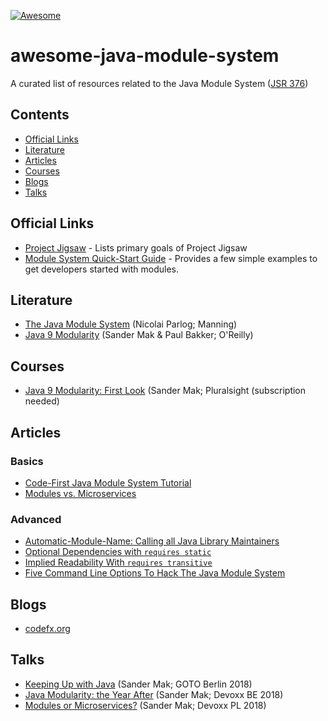 [![Awesome](https://awesome.re/badge-flat2.svg)](https://awesome.re)

# awesome-java-module-system
A curated list of resources related to the Java Module System ([JSR 376](https://www.jcp.org/en/jsr/detail?id=376))


## Contents

- [Official Links](#official-links)
- [Literature](#literature)
- [Articles](#articles)
- [Courses](#courses)
- [Blogs](#blogs)
- [Talks](#talks)


## Official Links
- [Project Jigsaw](https://openjdk.java.net/projects/jigsaw) - Lists primary goals of Project Jigsaw
- [Module System Quick-Start Guide](https://openjdk.java.net/projects/jigsaw/quick-start) - Provides a few simple examples to get developers started with modules.


## Literature

- [The Java Module System](https://www.manning.com/books/the-java-module-system?a_aid=nipa&a_bid=869915cb) (Nicolai Parlog; Manning)
- [Java 9 Modularity](https://javamodularity.com) (Sander Mak & Paul Bakker; O'Reilly)


## Courses
- [Java 9 Modularity: First Look](https://www.pluralsight.com/courses/java-9-modularity-first-look) (Sander Mak; Pluralsight (subscription needed)


## Articles

### Basics

- [Code-First Java Module System Tutorial](https://blog.codefx.org/java/java-module-system-tutorial/)
- [Modules vs. Microservices](https://www.oreilly.com/ideas/modules-vs-microservices)

### Advanced

- [Automatic-Module-Name: Calling all Java Library Maintainers](http://branchandbound.net/blog/java/2017/12/automatic-module-name/)
- [Optional Dependencies with `requires static`](https://blog.codefx.org/java/module-system-optional-dependencies/)
- [Implied Readability With `requires transitive`](https://blog.codefx.org/java/implied-readability/)
- [Five Command Line Options To Hack The Java Module System](https://blog.codefx.org/java/five-command-line-options-hack-java-module-system/)


## Blogs

- [codefx.org](https://blog.codefx.org/tag/jpms/)


## Talks
- [Keeping Up with Java](https://www.youtube.com/watch?v=cF-rUNCOm2c) (Sander Mak; GOTO Berlin 2018)
- [Java Modularity: the Year After](https://www.youtube.com/watch?v=l4Dk7EF-oYc) (Sander Mak; Devoxx BE 2018)
- [Modules or Microservices?](https://www.youtube.com/watch?v=AJW2FAJGgVw) (Sander Mak; Devoxx PL 2018)
